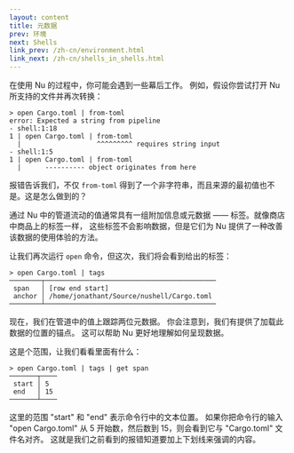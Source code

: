 ```yaml
---
layout: content
title: 元数据
prev: 环境
next: Shells
link_prev: /zh-cn/environment.html
link_next: /zh-cn/shells_in_shells.html
---
```


在使用 Nu 的过程中，你可能会遇到一些幕后工作。 例如，假设你尝试打开 Nu 所支持的文件并再次转换：

```
> open Cargo.toml | from-toml
error: Expected a string from pipeline
- shell:1:18
1 | open Cargo.toml | from-toml
  |                   ^^^^^^^^^ requires string input
- shell:1:5
1 | open Cargo.toml | from-toml
  |      ---------- object originates from here
```

报错告诉我们，不仅 `from-toml` 得到了一个非字符串，而且来源的最初值也不是。这是怎么做到的？

通过 Nu 中的管道流动的值通常具有一组附加信息或元数据 —— 标签。就像商店中商品上的标签一样， 这些标签不会影响数据，但是它们为 Nu 提供了一种改善该数据的使用体验的方法。

让我们再次运行 `open` 命令，但这次，我们将会看到给出的标签：

```
> open Cargo.toml | tags
────────┬───────────────────────────────────────────
 span   │ [row end start] 
 anchor │ /home/jonathant/Source/nushell/Cargo.toml 
────────┴───────────────────────────────────────────
```

现在，我们在管道中的值上跟踪两位元数据。 你会注意到，我们有提供了加载此数据的位置的锚点。 这可以帮助 Nu 更好地理解如何呈现数据。

这是个范围，让我们看看里面有什么：

```
> open Cargo.toml | tags | get span
───────┬────
 start │ 5 
 end   │ 15 
───────┴────
```

这里的范围 "start" 和 "end" 表示命令行中的文本位置。 如果你把命令行的输入 "open Cargo.toml" 从 5 开始数，然后数到 15，则会看到它与 "Cargo.toml" 文件名对齐。 这就是我们之前看到的报错知道要加上下划线来强调的内容。
